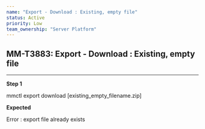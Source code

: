 ```yaml
---
name: "Export - Download : Existing, empty file"
status: Active
priority: Low
team_ownership: "Server Platform"
---
```


## MM-T3883: Export - Download : Existing, empty file

---

**Step 1**

mmctl export download \[existing\_empty\_filename.zip]

**Expected**

Error : export file already exists
